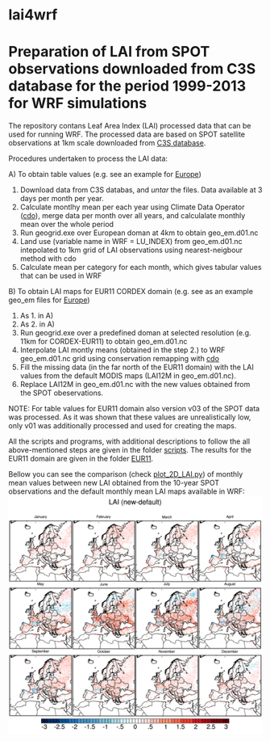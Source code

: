 # lai4wrf

Preparation of LAI from SPOT observations downloaded from C3S database for the period 1999-2013 for WRF simulations 
=============

The repository contans Leaf Area Index (LAI) processed data that can be used for running WRF. The processed data are based on SPOT satellite observations at 1km scale downloaded from [C3S database](https://cds.climate.copernicus.eu/cdsapp#!/dataset/satellite-lai-fapar?tab=form).

Procedures undertaken to process the LAI data:

A) To obtain table values (e.g. see an example for [Europe](./EUR11/tables))
1. Download data from C3S databas, and _untar_ the files. Data available at 3 days per month per year.
2. Calculate montlhy mean per each year using Climate Data Operator ([cdo](https://code.mpimet.mpg.de/projects/cdo)), merge data per month over all years, and calculalate monthly mean over the whole period 
3. Run geogrid.exe over European doman at 4km to obtain geo_em.d01.nc 
4. Land use (variable name in WRF = LU_INDEX) from geo_em.d01.nc intepolated to 1km grid of LAI observations using nearest-neigbour method with cdo
5. Calculate mean per category for each month, which gives tabular values that can be used in WRF

B) To obtain LAI maps for EUR11 CORDEX domain (e.g. see as an example geo_em files for [Europe](./EUR11/geo__em__files))
1. As 1. in A)
2. As 2. in A)
3. Run geogrid.exe over a predefined doman at selected resolution (e.g. 11km for CORDEX-EUR11) to obtain geo_em.d01.nc
4. Interpolate LAI montly means (obtained in the step 2.) to WRF geo_em.d01.nc grid using conservation remapping with [cdo](https://code.mpimet.mpg.de/projects/cdo)
5. Fill the missing data (in the far north of the EUR11 domain) with the LAI values from the default MODIS maps (LAI12M in geo_em.d01.nc). 
6. Replace LAI12M in geo_em.d01.nc with the new values obtained from the SPOT obeservations.

NOTE:
For table values for EUR11 domain also version v03 of the SPOT data was processed. As it was shown that these values are unrealistically low, only v01 was additionally processed and used for creating the maps. 

All the scripts and programs, with additional descriptions to follow the all above-mentioned steps are given in the folder [scripts](./scripts).
The results for the EUR11 domain are given in the folder [EUR11](./EUR11).

Bellow you can see the comparison (check [plot_2D_LAI.py](scripts/plot_2D_LAI.py)) of monthly mean values between new LAI obtained from the 10-year SPOT observations and the default monthly mean LAI maps available in WRF: ![LAI difference](./EUR11/geo_em_files/monthly_diff_LAI.png)
